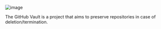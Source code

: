 ![image](https://github.com/github-vault/.github/assets/38471793/c2e09488-d442-4516-8a21-474701189a75)

The GitHub Vault is a project that aims to preserve repositories in case of deletion/termination. 
